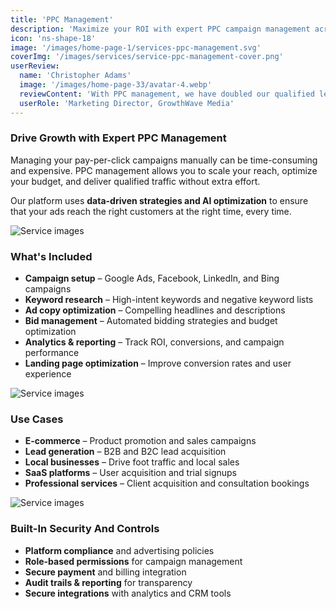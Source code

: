 ```yaml
---
title: 'PPC Management'
description: 'Maximize your ROI with expert PPC campaign management across Google Ads, Facebook, and other advertising platforms.'
icon: 'ns-shape-18'
image: '/images/home-page-1/services-ppc-management.svg'
coverImg: '/images/services/service-ppc-management-cover.png'
userReview:
  name: 'Christopher Adams'
  image: '/images/home-page-33/avatar-4.webp'
  reviewContent: 'With PPC management, we have doubled our qualified leads while cutting cost per acquisition in half. It has become a vital part of our growth strategy.'
  userRole: 'Marketing Director, GrowthWave Media'
---
```


### Drive Growth with Expert PPC Management

Managing your pay-per-click campaigns manually can be time-consuming and expensive. PPC management allows you to scale your reach, optimize your budget, and deliver qualified traffic without extra effort.

Our platform uses **data-driven strategies and AI optimization** to ensure that your ads reach the right customers at the right time, every time.

![Service images](/images/services/service-details-1.png)

### What's Included

- **Campaign setup** – Google Ads, Facebook, LinkedIn, and Bing campaigns
- **Keyword research** – High-intent keywords and negative keyword lists
- **Ad copy optimization** – Compelling headlines and descriptions
- **Bid management** – Automated bidding strategies and budget optimization
- **Analytics & reporting** – Track ROI, conversions, and campaign performance
- **Landing page optimization** – Improve conversion rates and user experience

![Service images](/images/services/service-details-2.png)

### Use Cases

- **E-commerce** – Product promotion and sales campaigns
- **Lead generation** – B2B and B2C lead acquisition
- **Local businesses** – Drive foot traffic and local sales
- **SaaS platforms** – User acquisition and trial signups
- **Professional services** – Client acquisition and consultation bookings

![Service images](/images/services/service-details-3.jpg)

### Built-In Security And Controls

- **Platform compliance** and advertising policies
- **Role-based permissions** for campaign management
- **Secure payment** and billing integration
- **Audit trails & reporting** for transparency
- **Secure integrations** with analytics and CRM tools
